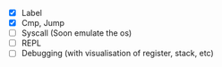 - [x] Label 
- [x] Cmp, Jump
- [ ] Syscall (Soon emulate the os)
- [ ] REPL
- [ ] Debugging (with visualisation of register, stack, etc)
